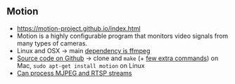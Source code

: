 ## Motion
* https://motion-project.github.io/index.html
* Motion is a highly configurable program that monitors video signals from many types of cameras.
* Linux and OSX -> main [dependency is ffmpeg](https://motion-project.github.io/motion_build.html)
* [Source code on Github](https://github.com/Motion-Project/motion) -> clone and `make` (+ [few extra commands](https://motion-project.github.io/motion_build.html)) on Mac, `sudo apt-get install motion` on Linux
* [Can process MJPEG and RTSP streams](https://motion-project.github.io/motion_config.html#basic_setup_network)